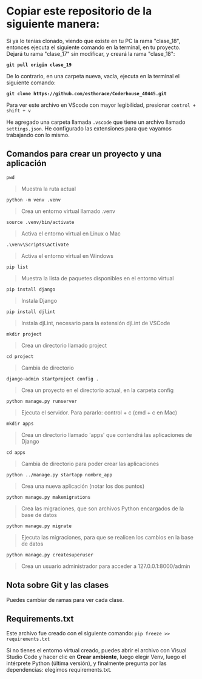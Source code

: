 # Copiar este repositorio de la siguiente manera:

Si ya lo tenías clonado, viendo que existe en tu PC la rama "clase_18", entonces ejecuta el siguiente comando en la terminal, en tu proyecto. Dejará tu rama "clase_17" sin modificar, y creará la rama "clase_18":

**`git pull origin clase_19`**

De lo contrario, en una carpeta nueva, vacía, ejecuta en la terminal el siguiente comando:

**`git clone https://github.com/esthorace/Coderhouse_40445.git`**

Para ver este archivo en VScode con mayor legibilidad, presionar `control + shift + v`

He agregado una carpeta llamada `.vscode` que tiene un archivo llamado `settings.json`. He configurado las extensiones para que vayamos trabajando con lo mismo.

## Comandos para crear un proyecto y una aplicación

`pwd`
> Muestra la ruta actual

`python -m venv .venv`
> Crea un entorno virtual llamado .venv

`source .venv/bin/activate`
> Activa el entorno virtual en Linux o Mac

`.\venv\Scripts\activate`
> Activa el entorno virtual en Windows

`pip list`
> Muestra la lista de paquetes disponibles en el entorno virtual

`pip install django`
> Instala Django

`pip install djlint`
> Instala djLint, necesario para la extensión djLint de VSCode

`mkdir project`
> Crea un directorio llamado project

`cd project`
> Cambia de directorio

`django-admin startproject config .`
> Crea un proyecto en el directorio actual, en la carpeta config

`python manage.py runserver`
> Ejecuta el servidor. Para pararlo: control + c (cmd + c en Mac)

`mkdir apps`
> Crea un directorio llamado 'apps' que contendrá las aplicaciones de Django

`cd apps`
> Cambia de directorio para poder crear las aplicaciones

`python ../manage.py startapp nombre_app`
> Crea una nueva aplicación (notar los dos puntos)

`python manage.py makemigrations`
> Crea las migraciones, que son archivos Python encargados de la base de datos

`python manage.py migrate`
> Ejecuta las migraciones, para que se realicen los cambios en la base de datos

`python manage.py createsuperuser`
> Crea un usuario administrador para acceder a 127.0.0.1:8000/admin

## Nota sobre Git y las clases

Puedes cambiar de ramas para ver cada clase.

## Requirements.txt

Este archivo fue creado con el siguiente comando:
`pip freeze >> requirements.txt`

Si no tienes el entorno virtual creado, puedes abrir el archivo con Visual Studio Code y hacer clic en **Crear ambiente**, luego elegir Venv, luego el intérprete Python (última versión), y finalmente pregunta por las dependencias: elegimos requirements.txt.
